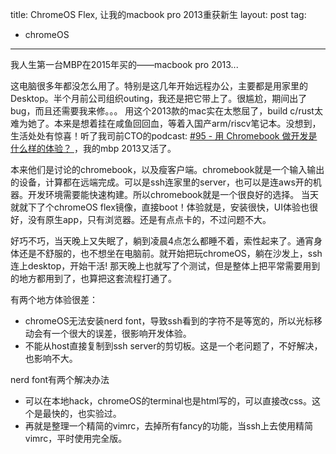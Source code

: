 title: ChromeOS Flex, 让我的macbook pro 2013重获新生
layout: post
tag:
- chromeOS
---

我人生第一台MBP在2015年买的——macbook pro 2013...

这电脑很多年都没怎么用了。特别是这几年开始远程办公，主要都是用家里的Desktop。半个月前公司组织outing，我还是把它带上了。很尴尬，期间出了bug，而且还需要我来修。。。
用这个2013款的mac实在太憋屈了，build c/rust太难为她了。本来是想着挂在咸鱼回回血，等着入国产arm/riscv笔记本。没想到，生活处处有惊喜！听了我司前CTO的podcast: [ #95 - 用 Chromebook 做开发是什么样的体验？ ](https://teahour.fm/95)，我的mbp 2013又活了。

本来他们是讨论的chromebook，以及瘦客户端。chromebook就是一个输入输出的设备，计算都在远端完成。可以是ssh连家里的server，也可以是连aws开的机器。开发环境需要能快速构建。所以chromebook就是一个很良好的选择。
当天就就下了个chromeOS flex镜像，直接boot！体验就是，安装很快，UI体验也很好，没有原生app，只有浏览器。还是有点点卡的，不过问题不大。

好巧不巧，当天晚上又失眠了，躺到凌晨4点怎么都睡不着，索性起来了。通宵身体还是不舒服的，也不想坐在电脑前。就开始把玩chromeOS，躺在沙发上，ssh连上desktop，开始干活! 
那天晚上也就写了个测试，但是整体上把平常需要用到的地方都用到了，也算把这套流程打通了。

有两个地方体验很差：
- chromeOS无法安装nerd font，导致ssh看到的字符不是等宽的，所以光标移动会有一个很大的误差，很影响开发体验。
- 不能从host直接复制到ssh server的剪切板。这是一个老问题了，不好解决，也影响不大。

nerd font有两个解决办法
- 可以在本地hack，chromeOS的terminal也是html写的，可以直接改css。这个是最快的，也实验过。
- 再就是整理一个精简的vimrc，去掉所有fancy的功能，当ssh上去使用精简vimrc，平时使用完全版。

